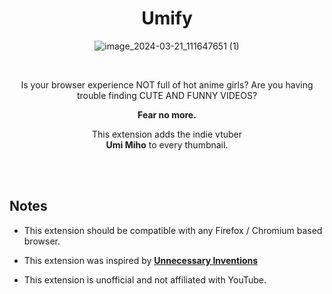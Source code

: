 
<div align = center >

#  Umify
![image_2024-03-21_111647651 (1)](https://github.com/StrykerOnTheHub/The-Umifier/assets/165089035/ab979936-8de9-4026-8e63-e2b2c8c6f435)

<br>

Is your browser experience NOT full of hot anime girls? Are you having  
trouble finding CUTE AND FUNNY VIDEOS?

**Fear no more.**

This extension adds the indie vtuber  
**Umi Miho** to every thumbnail.

<br>

</div>

<br>

## Notes

-   This extension should be compatible with any Firefox / Chromium based browser.

-   This extension was inspired by **[Unnecessary Inventions][UI YouTube]**

-   This extension is unofficial and not affiliated with YouTube.

[UI YouTube]: http://www.youtube.com/@UnnecessaryInventions
